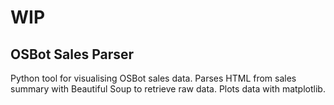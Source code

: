 # WIP
## OSBot Sales Parser

Python tool for visualising OSBot sales data. Parses HTML from sales summary with Beautiful Soup to retrieve raw data. Plots data with matplotlib.
